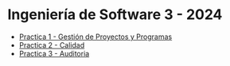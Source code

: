 # Ingeniería de Software 3 - 2024

- [Practica 1 - Gestión de Proyectos y Programas](https://github.com/bautimercado/ING3/blob/main/Practicas/Practica%201/P1.md)
- [Practica 2 - Calidad](https://github.com/bautimercado/ING3/blob/main/Practicas/Practica%202/P2.md)
- [Practica 3 - Auditoria](https://github.com/bautimercado/ING3/blob/main/Practicas/Practica%203/P3.md)

